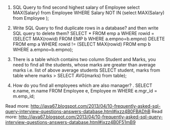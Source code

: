 1. SQL Query to find second highest salary of Employee
   select MAX(Salary) from Employee WHERE Salary NOT IN (select MAX(Salary) from Employee ); 
   
2. Write SQL Query to find duplicate rows in a database? and then write SQL query to delete them?
	SELECT * FROM emp a WHERE rowid = (SELECT MAX(rowid) FROM EMP b WHERE a.empno=b.empno)
	DELETE FROM emp a WHERE rowid != (SELECT MAX(rowid) FROM emp b WHERE a.empno=b.empno);
	
3. There is a table which contains two column Student and Marks, you need to find all the students, 
	whose marks are greater than average marks i.e. list of above average students
	SELECT student, marks from table where marks > SELECT AVG(marks) from table);
	
4. How do you find all employees which are also manager? .
	SELECT e.name, m.name FROM Employee e, Employee m WHERE e.mgr_id = m.emp_id;

Read more: http://java67.blogspot.com/2013/04/10-frequently-asked-sql-query-interview-questions-answers-database.html#ixzz4B0FBADhB
Read more: http://java67.blogspot.com/2013/04/10-frequently-asked-sql-query-interview-questions-answers-database.html#ixzz4B0F51mB9
